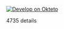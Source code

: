 ﻿



[![Develop on Okteto](https://okteto.com/develop-okteto.svg)](https://cloud.okteto.com/deploy)

4735
details
